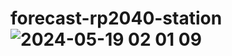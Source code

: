 # forecast-rp2040-station![2024-05-19 02 01 09](https://github.com/kuzlik340/forecast-rp2040-station/assets/145336491/ede9e482-9626-4ea4-907a-657552a753c1)
